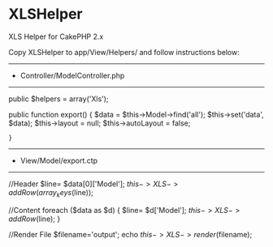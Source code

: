 # XLSHelper
XLS Helper for CakePHP 2.x

Copy XLSHelper to app/View/Helpers/ and follow instructions below: 

***************************************************************
* Controller/ModelController.php
***************************************************************

public $helpers = array('Xls');


public function export() {
		$data = $this->Model->find('all');
		$this->set('data', $data);
		$this->layout = null;
		$this->autoLayout = false;

	}



***************************************************************
* View/Model/export.ctp
***************************************************************

//Header 
$line= $data[0]['Model'];
$this->XLS->addRow(array_keys($line));

//Content
foreach ($data as $d)
{
	$line= $d['Model']; 
	$this->XLS->addRow($line);
}

//Render File
$filename='output';
echo  $this->XLS->render($filename);
